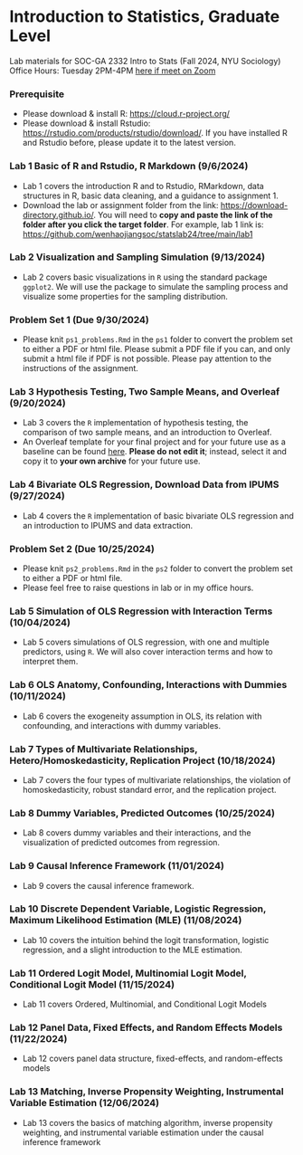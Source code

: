 # Introduction to Statistics, Graduate Level
Lab materials for SOC-GA 2332 Intro to Stats (Fall 2024, NYU Sociology) \
Office Hours: Tuesday 2PM-4PM [here if meet on Zoom](https://nyu.zoom.us/my/wenhaojiang)
 

### Prerequisite
+ Please download & install R: https://cloud.r-project.org/
+ Please download & install Rstudio: https://rstudio.com/products/rstudio/download/. If you have installed R and Rstudio before, please update it to the latest version.

### Lab 1 Basic of R and Rstudio, R Markdown (9/6/2024)
+ Lab 1 covers the introduction R and to Rstudio, RMarkdown, data structures in R, basic data cleaning, and a guidance to assignment 1.
+ Download the lab or assignment folder from the link: https://download-directory.github.io/. You will need to **copy and paste the link of the folder after you click the target folder**. For example, lab 1 link is: https://github.com/wenhaojiangsoc/statslab24/tree/main/lab1

### Lab 2 Visualization and Sampling Simulation (9/13/2024)
+ Lab 2 covers basic visualizations in `R` using the standard package `ggplot2`. We will use the package to simulate the sampling process and visualize some properties for the sampling distribution.

### Problem Set 1 (Due 9/30/2024)
+ Please knit `ps1_problems.Rmd` in the `ps1` folder to convert the problem set to either a PDF or html file. Please submit a PDF file if you can, and only submit a html file if PDF is not possible. Please pay attention to the instructions of the assignment.

### Lab 3 Hypothesis Testing, Two Sample Means, and Overleaf (9/20/2024)
+ Lab 3 covers the `R` implementation of hypothesis testing, the comparison of two sample means, and an introduction to Overleaf.
+ An Overleaf template for your final project and for your future use as a baseline can be found [here](https://www.overleaf.com/8539929553qtggbbwwpbvq). **Please do not edit it**; instead, select it and copy it to **your own archive** for your future use.

### Lab 4 Bivariate OLS Regression, Download Data from IPUMS (9/27/2024)
+ Lab 4 covers the `R` implementation of basic bivariate OLS regression and an introduction to IPUMS and data extraction.

### Problem Set 2 (Due 10/25/2024)
+ Please knit `ps2_problems.Rmd` in the `ps2` folder to convert the problem set to either a PDF or html file.
+ Please feel free to raise questions in lab or in my office hours.

### Lab 5 Simulation of OLS Regression with Interaction Terms (10/04/2024)
+ Lab 5 covers simulations of OLS regression, with one and multiple predictors, using `R`. We will also cover interaction terms and how to interpret them.

### Lab 6 OLS Anatomy, Confounding, Interactions with Dummies (10/11/2024)
+ Lab 6 covers the exogeneity assumption in OLS, its relation with confounding, and interactions with dummy variables.

### Lab 7 Types of Multivariate Relationships, Hetero/Homoskedasticity, Replication Project (10/18/2024)
+ Lab 7 covers the four types of multivariate relationships, the violation of homoskedasticity, robust standard error, and the replication project.

### Lab 8 Dummy Variables, Predicted Outcomes (10/25/2024)
+ Lab 8 covers dummy variables and their interactions, and the visualization of predicted outcomes from regression.

### Lab 9 Causal Inference Framework (11/01/2024)
+ Lab 9 covers the causal inference framework.

### Lab 10 Discrete Dependent Variable, Logistic Regression, Maximum Likelihood Estimation (MLE) (11/08/2024)
+ Lab 10 covers the intuition behind the logit transformation, logistic regression, and a slight introduction to the MLE estimation.

### Lab 11 Ordered Logit Model, Multinomial Logit Model, Conditional Logit Model (11/15/2024)
+ Lab 11 covers Ordered, Multinomial, and Conditional Logit Models

### Lab 12 Panel Data, Fixed Effects, and Random Effects Models (11/22/2024)
+ Lab 12 covers panel data structure, fixed-effects, and random-effects models

### Lab 13 Matching, Inverse Propensity Weighting, Instrumental Variable Estimation (12/06/2024)
+ Lab 13 covers the basics of matching algorithm, inverse propensity weighting, and instrumental variable estimation under the causal inference framework
